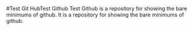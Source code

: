 #Test Git HubTest Github
Test Github is a repository for showing the bare minimums of github.
It is a repository for showing the bare minimums of github.

